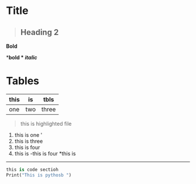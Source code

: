 # Title 
>## Heading 2
**Bold** 

***bold * _italic_**

# Tables
|this | is | tbls |
|---- |--- |   ---|
|one  | two|three |

>this is highlighted file 
1. this is one '
2. this is three
3. this is four
4. this is 
    -this is four 
    *this is 

***
```Python
this is code sectioh
Print("This is pythosb ")
```